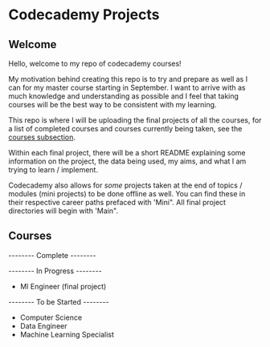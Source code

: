 # Codecademy Projects

## Welcome

Hello, welcome to my repo of codecademy courses!

My motivation behind creating this repo is to try and prepare as well as I can for my master course starting in September. I want to arrive with as much knowledge and understanding as possible and I feel that taking courses will be the best way to be consistent with my learning.

This repo is where I will be uploading the final projects of all the courses, for a list of completed courses and courses currently being taken, see the [courses subsection](#courses). 

Within each final project, there will be a short README explaining some information on the project, the data being used, my aims, and what I am trying to learn / implement. 

Codecademy also allows for *some* projects taken at the end of topics / modules (mini projects) to be done offline as well. You can find these in their respective career paths prefaced with 'Mini". All final project directories will begin with 'Main". 

## Courses

-------- Complete --------

-------- In Progress --------
- Ml Engineer (final project) 

-------- To be Started --------

- Computer Science 
- Data Engineer
- Machine Learning Specialist


